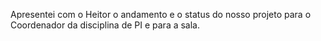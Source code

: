 Apresentei com o Heitor o andamento e o status do nosso projeto para o Coordenador da disciplina de PI e para a sala.
